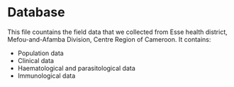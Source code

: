 # Database

This file countains the field data that we collected from Esse health district, Mefou-and-Afamba Division, Centre Region of Cameroon. It contains:

* Population data
* Clinical data
* Haematological and parasitological data
* Immunological data
